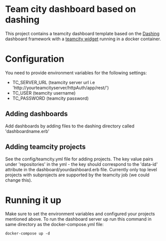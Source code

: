 # Team city dashboard based on dashing

This project contains a teamcity dashboard template based on the [Dashing](http://dashing.io/) dashboard framework with a [teamcity widget](https://gist.github.com/makepanic/a87e96dfd21583b96eb3#file-team_city-html) running in a docker container.    

# Configuration

You need to provide environment variables for the following settings:
* TC_SERVER_URL (teamcity server url i.e 'http://yourteamcityserver/httpAuth/app/rest/')
* TC_USER (teamcity username)
* TC_PASSWORD (teamcity password)


## Adding dashboards
Add dashboards by adding files to the dashing directory called 'dashboardname.erb'

## Adding teamcity projects
See the config/teamcity.yml file for adding projects.  The key value pairs under 'repositories' in the yml - the key should correspond to the 'data-id' attribute in the dashboard/yourdashboard.erb file.  Currently only top level projects with subprojects are supported by the teamcity job (we could change this).

# Running it up

Make sure to set the environment variables and configured your projects mentioned above.  To run the dashboard server up run this command in same directory as the docker-compose.yml file:

```
docker-compose up -d
```
